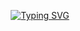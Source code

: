 <div align="center">

<a href="https://git.io/typing-svg"><img src="https://readme-typing-svg.demolab.com?font=Bungee+Shade&size=50&pause=1000&color=F710B1&center=true&width=910&height=100&lines=I'm+V-F-C-F-C_ADEEN;14+YEARS++OLD" alt="Typing SVG" /></a>
